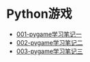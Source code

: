 # Python游戏

- [001-pygame学习笔记一](./001-pygame学习笔记一.py)
- [002-pygame学习笔记二](./002-pygame学习笔记二.py)
- [003-pygame学习笔记三](./003-pygame学习笔记三.py)
